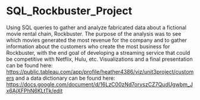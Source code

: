 # SQL_Rockbuster_Project
Using SQL queries to gather and analyze fabricated data about a fictional movie rental chain, Rockbuster. The purpose of the analysis was to see which movies generated the most revenue for the company and to gather information about the customers who create the most business for Rockbuster, with the end goal of developing a streaming service that could be competitive with Netflix, Hulu, etc. Visualizations and a final presentation can be found here: https://public.tableau.com/app/profile/heather4386/viz/unit3project/customers and a data dictionary can be found here: https://docs.google.com/document/d/16LzC00zNd7orvszCZ7QudUgwbm_Jx6AjXFPhN6KLtTk/edit
